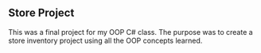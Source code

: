 ## Store Project
This was a final project for my OOP C# class. The purpose was to create a store inventory project using all the OOP concepts learned.
